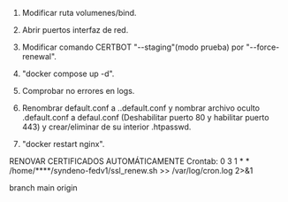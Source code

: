 1. Modificar ruta volumenes/bind.
2. Abrir puertos interfaz de red.
3. Modificar comando CERTBOT "--staging"(modo prueba) por "--force-renewal".
4. "docker compose up -d".


1. Comprobar no errores en logs.
2. Renombrar default.conf a ..default.conf y nombrar archivo oculto .default.conf a defaul.conf (Deshabilitar puerto 80 y habilitar puerto 443) y crear/eliminar de su interior .htpasswd.
3. "docker restart nginx".



RENOVAR CERTIFICADOS AUTOMÁTICAMENTE
Crontab:
0 3 1 * * /home/****/syndeno-fedv1/ssl_renew.sh >> /var/log/cron.log 2>&1



branch main origin
